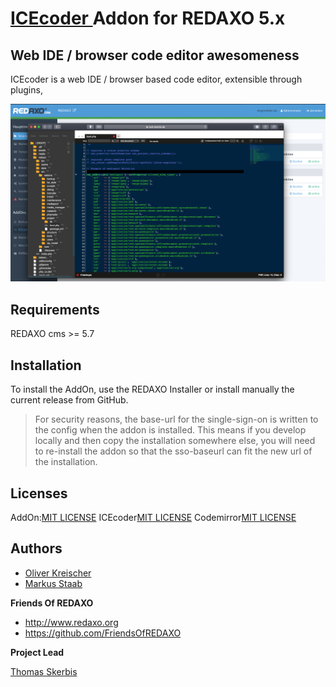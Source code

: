 # [ICEcoder ](https://icecoder.net) Addon for REDAXO 5.x

## Web IDE / browser code editor awesomeness

ICEcoder is a web IDE / browser based code editor, extensible through plugins, 

![Screenshot](https://raw.githubusercontent.com/FriendsOfREDAXO/icecoder/assets/icecoder_screen.png)

## Requirements

REDAXO cms >= 5.7 

## Installation

To install the AddOn, use the REDAXO Installer or install manually the current release from GitHub. 

>For security reasons, the base-url for the single-sign-on is written to the config when the addon is installed. This means if you develop locally and then copy the installation somewhere else, you will need to re-install the addon so that the sso-baseurl can fit the new url of the installation.

## Licenses

AddOn:[MIT LICENSE](https://github.com/FriendsOfREDAXO/cke5/blob/master/LICENSE)
ICEcoder[MIT LICENSE](https://github.com/icecoder/ICEcoder/blob/master/LICENSE.md)
Codemirror[MIT LICENSE](https://github.com/codemirror/CodeMirror/blob/master/LICENSE)

## Authors

* [Oliver Kreischer](https://github.com/olien)
* [Markus Staab](https://github.com/staabm)

**Friends Of REDAXO**
* http://www.redaxo.org
* https://github.com/FriendsOfREDAXO

**Project Lead**

[Thomas Skerbis](https://github.com/skerbis)





